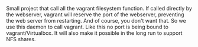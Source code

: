 Small project that call all the vagrant filesystem function. If called directly by the webserver, vagrant will reserve the port of the webserver, preventing the web server from restarting. And of course, you don't want that. So we use this daemon to call vagrant. Like this no port is being bound to vagrant/Virtualbox. It will also make it possible in the long run to support NFS shares.
